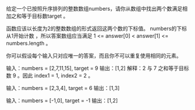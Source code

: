 给定一个已按照升序排列的整数数组numbers，请你从数组中找出两个数满足相加之和等于目标数target 。

函数应该以长度为2的整数数组的形式返回这两个数的下标值。
numbers的下标从1开始计数 ，所以答案数组应当满足 1 <= answer[0] < answer[1] <= numbers.length 。

你可以假设每个输入只对应唯一的答案，而且你不可以重复使用相同的元素。

输入：numbers = [2,7,11,15], target = 9
输出：[1,2]
解释：2 与 7 之和等于目标数 9 。因此 index1 = 1, index2 = 2 。

输入：numbers = [2,3,4], target = 6
输出：[1,3]

输入：numbers = [-1,0], target = -1
输出：[1,2]
